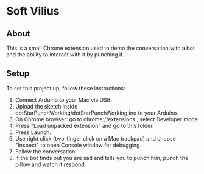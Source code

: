 # Soft Vilius

## About

This is a small Chrome extension used to demo the conversation with a bot and the ability to interact with it by punching it.

## Setup

To set this project up, follow these instructions:
 
 1. Connect Arduino to your Mac via USB.
 2. Upload the sketch inside dotStarPunchWorking/dotStarPunchWorking.ino to your Arduino.
 3. On Chrome browser: go to chrome://extensions , select Developer mode
 4. Press "Load unpacked extension" and go to this folder.
 5. Press Launch.
 6. Use right click (two-finger click on a Mac trackpad) and choose "Inspect" to open Console window for debugging.
 7. Follow the conversation.
 8. If the bot finds out you are sad and tells you to punch him, punch the pillow and watch it respond.
